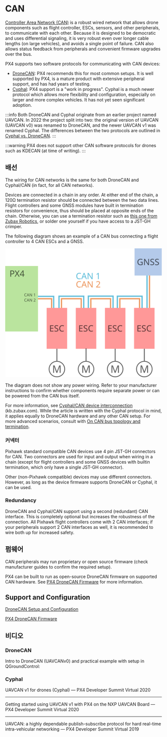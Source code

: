 # CAN

[Controller Area Network (CAN)](https://en.wikipedia.org/wiki/CAN_bus) is a robust wired network that allows drone components such as flight controller, ESCs, sensors, and other peripherals, to communicate with each other.
Because it is designed to be democratic and uses differential signaling, it is very robust even over longer cable lengths (on large vehicles), and avoids a single point of failure.
CAN also allows status feedback from peripherals and convenient firmware upgrades over the bus.

PX4 supports two software protocols for communicating with CAN devices:

- [DroneCAN](../dronecan/index.md): PX4 recommends this for most common setups.
  It is well supported by PX4, is a mature product with extensive peripheral support, and has had years of testing.
- [Cyphal](https://opencyphal.org): PX4 support is a "work in progress".
  Cyphal is a much newer protocol which allows more flexibility and configuration, especially on larger and more complex vehicles.
  It has not yet seen significant adoption.

:::info
Both DroneCAN and Cyphal originate from an earlier project named UAVCAN.
In 2022 the project split into two: the original version of UAVCAN (UAVCAN v0) was renamed to DroneCAN, and the newer UAVCAN v1 was renamed Cyphal.
The differences between the two protocols are outlined in [Cyphal vs. DroneCAN](https://forum.opencyphal.org/t/cyphal-vs-dronecan/1814).
:::

:::warning
PX4 does not support other CAN software protocols for drones such as KDECAN (at time of writing).
:::

## 배선

The wiring for CAN networks is the same for both DroneCAN and Cyphal/CAN (in fact, for all CAN networks).

Devices are connected in a chain in any order.
At either end of the chain, a 120Ω termination resistor should be connected between the two data lines.
Flight controllers and some GNSS modules have built in termination resistors for convenience, thus should be placed at opposite ends of the chain.
Otherwise, you can use a termination resistor such as [this one from Zubax Robotics](https://shop.zubax.com/products/uavcan-micro-termination-plug?variant=6007985111069), or solder one yourself if you have access to a JST-GH crimper.

The following diagram shows an example of a CAN bus connecting a flight controller to 4 CAN ESCs and a GNSS.

![CAN Wiring](../../assets/can/uavcan_wiring.svg)

The diagram does not show any power wiring.
Refer to your manufacturer instructions to confirm whether components require separate power or can be powered from the CAN bus itself.

For more information, see [Cyphal/CAN device interconnection](https://kb.zubax.com/pages/viewpage.action?pageId=2195476) (kb.zubax.com).
While the article is written with the Cyphal protocol in mind, it applies equally to DroneCAN hardware and any other CAN setup.
For more advanced scenarios, consult with [On CAN bus topology and termination](https://forum.opencyphal.org/t/on-can-bus-topology-and-termination/1685).

### 커넥터

Pixhawk standard compatible CAN devices use 4 pin JST-GH connectors for CAN.
Two connectors are used for input and output when wiring in a chain (except for flight controllers and some GNSS devices with builtin termination, which only have a single JST-GH connector).

Other (non-Pixhawk compatible) devices may use different connectors.
However, as long as the device firmware supports DroneCAN or Cyphal, it can be used.

### Redundancy

DroneCAN and Cyphal/CAN support using a second (redundant) CAN interface.
This is completely optional but increases the robustness of the connection.
All Pixhawk flight controllers come with 2 CAN interfaces; if your peripherals support 2 CAN interfaces as well, it is recommended to wire both up for increased safety.

## 펌웨어

CAN peripherals may run proprietary or open source firmware (check manufacturer guides to confirm the required setup).

PX4 can be built to run as open-source DroneCAN firmware on supported CAN hardware.
See [PX4 DroneCAN Firmware](../dronecan/px4_cannode_fw.md) for more information.

## Support and Configuration

[DroneCAN Setup and Configuration](../dronecan/index.md)

[PX4 DroneCAN Firmware](../dronecan/px4_cannode_fw.md)

## 비디오

### DroneCAN

Intro to DroneCAN (UAVCANv0) and practical example with setup in QGroundControl:

<lite-youtube videoid="IZMTq9fTiOM" title="Intro to DroneCAN (UAVCANv0) and practical example with setup in QGroundControl"/>

### Cyphal

UAVCAN v1 for drones (Cyphal) — PX4 Developer Summit Virtual 2020

<lite-youtube videoid="6Bvtn_g8liU" title="UAVCAN v1 for drones — PX4 Developer Summit Virtual 2020"/>

---

Getting started using UAVCAN v1 with PX4 on the NXP UAVCAN Board — PX4 Developer Summit Virtual 2020

<lite-youtube videoid="MwdHwjaXYKs" title="Getting started using UAVCAN v1 with PX4 on the NXP UAVCAN Board"/>

---

UAVCAN: a highly dependable publish-subscribe protocol for hard real-time intra-vehicular networking — PX4 Developer Summit Virtual 2019

<lite-youtube videoid="MBtROivYPik" title="UAVCAN: a highly dependable publish-subscribe protocol for hard ..."/>
